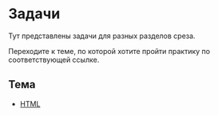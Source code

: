 # Задачи

Тут представлены задачи для разных разделов среза.

Переходите к теме, по которой хотите пройти практику по соответствующей ссылке.

## Тема

- [HTML](./html/README.md)
